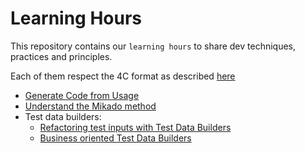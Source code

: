 # Learning Hours
This repository contains our `learning hours` to share dev techniques, practices and principles.

Each of them respect the 4C format as described [here](https://www.sammancoaching.org/)

- [Generate Code from Usage](generate-code-from-usage/Facilitation.md)
- [Understand the Mikado method](mikado-method/step-1/Facilitation.md)
- Test data builders:
  - [Refactoring test inputs with Test Data Builders](test-data-builders/refactoring-test-inputs-with-test-data-builders/Facilitation.md)
  - [Business oriented Test Data Builders](test-data-builders/business-oriented-test-data-builders/Facilitation.md)